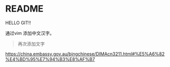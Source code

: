 ﻿# README

HELLO GIT!!


通过vim 添加中文汉字。

> 再次添加文字




https://china.embassy.gov.au/bjngchinese/DIMAcn3211.html#%E5%A6%82%E4%BD%95%E7%94%B3%E8%AF%B7